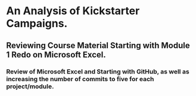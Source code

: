 # An Analysis of Kickstarter Campaigns.
## Reviewing Course Material Starting with Module 1 Redo on Microsoft Excel.
### Review of Microsoft Excel and Starting with GitHub, as well as increasing the number of commits to five for each project/module.
